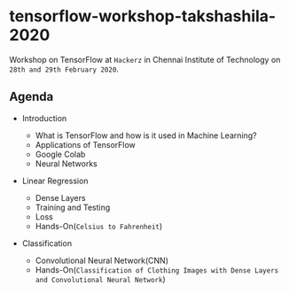 # tensorflow-workshop-takshashila-2020
Workshop on TensorFlow at ```Hackerz``` in Chennai Institute of Technology on ```28th and 29th February 2020```.

## Agenda
- Introduction
  - What is TensorFlow and how is it used in Machine Learning?
  - Applications of TensorFlow
  - Google Colab
  - Neural Networks

- Linear Regression
  - Dense Layers
  - Training and Testing
  - Loss
  - Hands-On(```Celsius to Fahrenheit```)

- Classification
  - Convolutional Neural Network(CNN)
  - Hands-On(```Classification of Clothing Images with Dense Layers and Convolutional Neural Network```)
